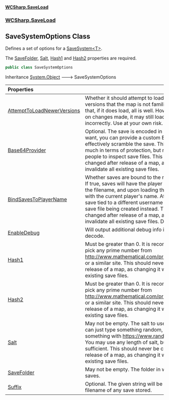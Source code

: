 #### [WCSharp\.SaveLoad](README.md 'README')
### [WCSharp\.SaveLoad](WCSharp.SaveLoad.md 'WCSharp\.SaveLoad')

## SaveSystemOptions Class

Defines a set of options for a [SaveSystem&lt;T&gt;](WCSharp.SaveLoad.SaveSystem_T_.md 'WCSharp\.SaveLoad\.SaveSystem\<T\>')\.

The [SaveFolder](WCSharp.SaveLoad.SaveSystemOptions.SaveFolder.md 'WCSharp\.SaveLoad\.SaveSystemOptions\.SaveFolder'), [Salt](WCSharp.SaveLoad.SaveSystemOptions.Salt.md 'WCSharp\.SaveLoad\.SaveSystemOptions\.Salt'), [Hash1](WCSharp.SaveLoad.SaveSystemOptions.Hash1.md 'WCSharp\.SaveLoad\.SaveSystemOptions\.Hash1') and [Hash2](WCSharp.SaveLoad.SaveSystemOptions.Hash2.md 'WCSharp\.SaveLoad\.SaveSystemOptions\.Hash2') properties are required.

```csharp
public class SaveSystemOptions
```

Inheritance [System\.Object](https://learn.microsoft.com/en-us/dotnet/api/system.object 'System\.Object') &#129106; SaveSystemOptions

| Properties | |
| :--- | :--- |
| [AttemptToLoadNewerVersions](WCSharp.SaveLoad.SaveSystemOptions.AttemptToLoadNewerVersions.md 'WCSharp\.SaveLoad\.SaveSystemOptions\.AttemptToLoadNewerVersions') | Whether it should attempt to load newer save versions that the map is not familiar with\.   It is likely that, if it does load, all is well. However, depending on changes made, it may still load but do so incorrectly. Use at your own risk.  Defaults to [false](https://docs.microsoft.com/en-us/dotnet/csharp/language-reference/builtin-types/bool 'https://docs\.microsoft\.com/en\-us/dotnet/csharp/language\-reference/builtin\-types/bool'). |
| [Base64Provider](WCSharp.SaveLoad.SaveSystemOptions.Base64Provider.md 'WCSharp\.SaveLoad\.SaveSystemOptions\.Base64Provider') | Optional\. The save is encoded in Base64, if you want, you can provide a custom Base64 provider to effectively scramble the save\.   This does not change much in terms of protection, but makes it harder for people to inspect save files.  This should never be changed after release of a map, as changing it will invalidate all existing save files. |
| [BindSavesToPlayerName](WCSharp.SaveLoad.SaveSystemOptions.BindSavesToPlayerName.md 'WCSharp\.SaveLoad\.SaveSystemOptions\.BindSavesToPlayerName') | Whether saves are bound to the name of the player\. If true, saves will have the player name contained in the filename, and upon loading this will be matched with the current player's name\.   Attempting to load a save tied to a different username will result in a new save file being created instead.  This should never be changed after release of a map, as changing it will invalidate all existing save files.  Defaults to [false](https://docs.microsoft.com/en-us/dotnet/csharp/language-reference/builtin-types/bool 'https://docs\.microsoft\.com/en\-us/dotnet/csharp/language\-reference/builtin\-types/bool'). |
| [EnableDebug](WCSharp.SaveLoad.SaveSystemOptions.EnableDebug.md 'WCSharp\.SaveLoad\.SaveSystemOptions\.EnableDebug') | Will output additional debug info if a save fails to be decode\. |
| [Hash1](WCSharp.SaveLoad.SaveSystemOptions.Hash1.md 'WCSharp\.SaveLoad\.SaveSystemOptions\.Hash1') | Must be greater than 0\. It is recommended to simply pick any prime number from [http://www\.mathematical\.com/primes0to1000k\.html](http://www.mathematical.com/primes0to1000k.html 'http://www\.mathematical\.com/primes0to1000k\.html') or a similar site\.   This should never be changed after release of a map, as changing it will invalidate all existing save files. |
| [Hash2](WCSharp.SaveLoad.SaveSystemOptions.Hash2.md 'WCSharp\.SaveLoad\.SaveSystemOptions\.Hash2') | Must be greater than 0\. It is recommended to simply pick any prime number from [http://www\.mathematical\.com/primes0to1000k\.html](http://www.mathematical.com/primes0to1000k.html 'http://www\.mathematical\.com/primes0to1000k\.html') or a similar site\.   This should never be changed after release of a map, as changing it will invalidate all existing save files. |
| [Salt](WCSharp.SaveLoad.SaveSystemOptions.Salt.md 'WCSharp\.SaveLoad\.SaveSystemOptions\.Salt') | May not be empty\. The salt to use on the string\. You can just type something random, or generate something with [https://www\.random\.org/strings/](https://www.random.org/strings/ 'https://www\.random\.org/strings/')\.   You may use any length of salt, but around 16 is sufficient.  This should never be changed after release of a map, as changing it will invalidate all existing save files. |
| [SaveFolder](WCSharp.SaveLoad.SaveSystemOptions.SaveFolder.md 'WCSharp\.SaveLoad\.SaveSystemOptions\.SaveFolder') | May not be empty\. The folder in which to store the saves\. |
| [Suffix](WCSharp.SaveLoad.SaveSystemOptions.Suffix.md 'WCSharp\.SaveLoad\.SaveSystemOptions\.Suffix') | Optional\. The given string will be added to the filename of any save stored\. |
